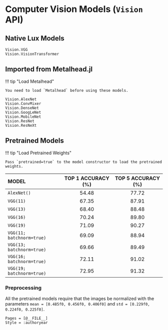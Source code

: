 # Computer Vision Models (`Vision` API)

## Native Lux Models

```@docs
Vision.VGG
Vision.VisionTransformer
```

## Imported from Metalhead.jl

!!! tip "Load Metalhead"

    You need to load `Metalhead` before using these models.

```@docs
Vision.AlexNet
Vision.ConvMixer
Vision.DenseNet
Vision.GoogLeNet
Vision.MobileNet
Vision.ResNet
Vision.ResNeXt
```

## Pretrained Models

!!! tip "Load Pretrained Weights"

    Pass `pretrained=true` to the model constructor to load the pretrained weights.


| MODEL                     | TOP 1 ACCURACY (%) | TOP 5 ACCURACY (%) |
| :------------------------ | :----------------: | :----------------: |
| `AlexNet()`               |       54.48        |       77.72        |
| `VGG(11)`                 |       67.35        |       87.91        |
| `VGG(13)`                 |       68.40        |       88.48        |
| `VGG(16)`                 |       70.24        |       89.80        |
| `VGG(19)`                 |       71.09        |       90.27        |
| `VGG(11; batchnorm=true)` |       69.09        |       88.94        |
| `VGG(13; batchnorm=true)` |       69.66        |       89.49        |
| `VGG(16; batchnorm=true)` |       72.11        |       91.02        |
| `VGG(19; batchnorm=true)` |       72.95        |       91.32        |

### Preprocessing

All the pretrained models require that the images be normalized with the parameters
`mean = [0.485f0, 0.456f0, 0.406f0]` and `std = [0.229f0, 0.224f0, 0.225f0]`.

```@bibliography
Pages = [@__FILE__]
Style = :authoryear
```
